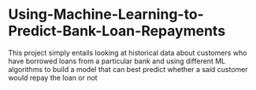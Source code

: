 # Using-Machine-Learning-to-Predict-Bank-Loan-Repayments
This project simply entails looking at historical data about customers who have borrowed loans from a particular bank and using different ML algorithms to build a model that can best
predict whether a said customer would repay the loan or not
